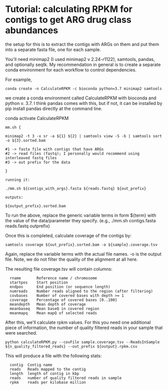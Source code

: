 # Tutorial: calculating RPKM for contigs to get ARG drug class abundances 

the setup for this is to extract the contigs with ARGs on them and put them into a separate fasta file, one for each sample. 

You'll need minimap2 (I used minimap2 v 2.24-r1122), samtools, pandas, and optionally seqtk. My recommendation in general is to create a separate conda environment for each workflow to control dependencies.

For example, 

    conda create -n CalculateRPKM -c bioconda python=3.7 minimap2 samtools 

we create a conda environment called CalculateRPKM with bioconda and python v. 3.7. I think pandas comes with this, but if not, it can be installed by pip install pandas directly at the command line. 

conda activate CalculateRPKM 
	

	mm.sh {

	minimap2 -t 3 -x sr -a ${1} ${2} | samtools view -S -b | samtools sort -o ${3}.sorted.bam

	#1 -> fasta file with contigs that have ARGs
	#2 -> read files (fastq); I personally would recommend using interleaved fastq files
	#3 -> out prefix for the data  

	}

	running it:

	./mm.sh ${contigs_with_args}.fasta ${reads.fastq} ${out_prefix}

	outputs:

	${output_prefix}.sorted.bam 

To run the above, replace the generic variable terms in form ${term} with the value of the data/parameter they specify. (e.g., ./mm.sh contigs.fasta reads.fastq outprefix) 

Once this is completed, calculate coverage of the contigs by:

	samtools coverage ${out_prefix}.sorted.bam -o ${sample}.coverage.tsv 
	
Again, replace the variable terms with the actual file names. -o is the output file. Note, we do not filter the quality of the alignment at all here. 

The resulting file coverage.tsv will contain columns:

      rname       Reference name / chromosome
      startpos    Start position
      endpos      End position (or sequence length)
      numreads    Number reads aligned to the region (after filtering)
      covbases    Number of covered bases with depth >= 1
      coverage    Percentage of covered bases [0..100]
      meandepth   Mean depth of coverage
      meanbaseq   Mean baseQ in covered region
      meanmapq    Mean mapQ of selected reads 
      
After this, we'll calculate rpkm values. For this you need one additional piece of information, the number of quality filtered reads in your sample that were searched.

    python calculateRPKM.py --covFile sample.coverage.tsv --ReadsInSample ${n_quality_filtered_reads} --out_prefix ${output}.rpkm.csv 
  
  This will produce a file with the following stats:
      
      contig  Contig name 
      reads   Reads mapped to the contig
      length  length of contig in kbp
      reads   number of quality filtered reads in sample
      rpkm    reads per kilobase million
      
  
